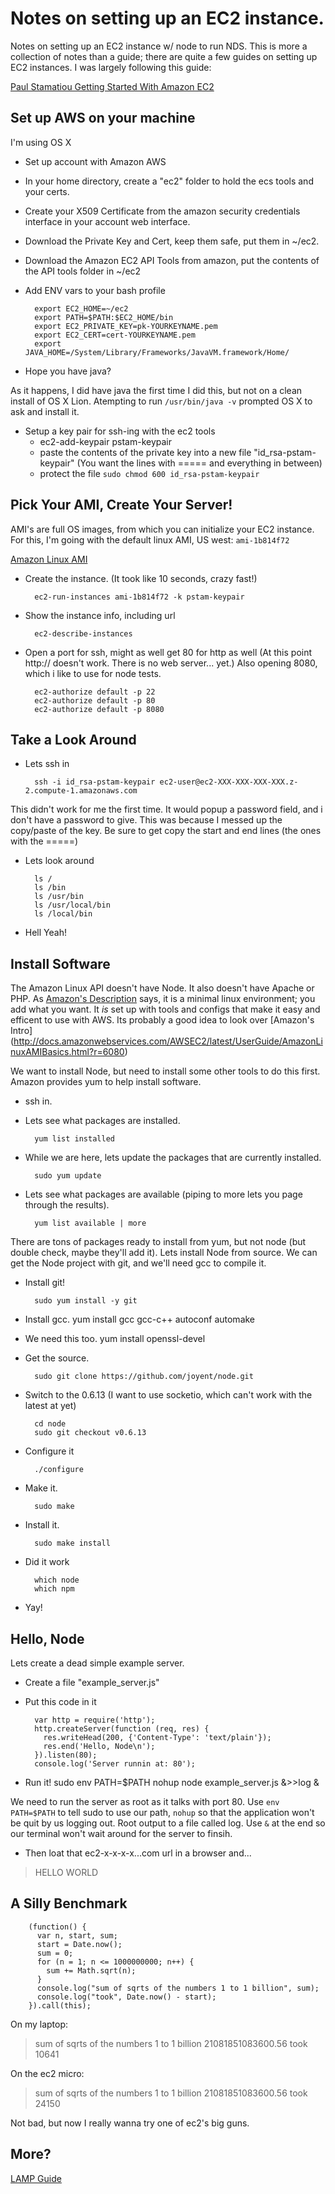 Notes on setting up an EC2 instance.
===

Notes on setting up an EC2 instance w/ node to run NDS. This is more a collection of notes than a guide; there are quite a few guides on setting up EC2 instances. I was largely following this guide:

[Paul Stamatiou Getting Started With Amazon EC2](http://paulstamatiou.com/how-to-getting-started-with-amazon-ec2)


Set up AWS on your machine
---

I'm using OS X

* Set up account with Amazon AWS
* In your home directory, create a "ec2" folder to hold the ecs tools and your certs.
* Create your X509 Certificate from the amazon security credentials interface in your account web interface.
* Download the Private Key and Cert, keep them safe, put them in ~/ec2.
* Download the Amazon EC2 API Tools from amazon, put the contents of the API tools folder in ~/ec2

* Add ENV vars to your bash profile

		export EC2_HOME=~/ec2
		export PATH=$PATH:$EC2_HOME/bin
		export EC2_PRIVATE_KEY=pk-YOURKEYNAME.pem
		export EC2_CERT=cert-YOURKEYNAME.pem
		export JAVA_HOME=/System/Library/Frameworks/JavaVM.framework/Home/

* Hope you have java?

As it happens, I did have java the first time I did this, but not on a clean install of OS X Lion. Atempting to run `/usr/bin/java -v` prompted OS X to ask and install it.

* Setup a key pair for ssh-ing with the ec2 tools
	* ec2-add-keypair pstam-keypair
	* paste the contents of the private key into a new file "id_rsa-pstam-keypair" (You want the lines with ===== and everything in between)
	* protect the file `sudo chmod 600 id_rsa-pstam-keypair`


Pick Your AMI, Create Your Server!
---

AMI's are full OS images, from which you can initialize your EC2 instance. For this, I'm going with the default linux AMI, US west: `ami-1b814f72` 

[Amazon Linux AMI](http://aws.amazon.com/amazon-linux-ami/)

* Create the instance. (It took like 10 seconds, crazy fast!)

		ec2-run-instances ami-1b814f72 -k pstam-keypair

* Show the instance info, including url
		
		ec2-describe-instances

* Open a port for ssh, might as well get 80 for http as well (At this point http:// doesn't work. There is no web server... yet.) Also opening 8080, which i like to use for node tests.

		ec2-authorize default -p 22 
		ec2-authorize default -p 80
		ec2-authorize default -p 8080


Take a Look Around
---

* Lets ssh in

		ssh -i id_rsa-pstam-keypair ec2-user@ec2-XXX-XXX-XXX-XXX.z-2.compute-1.amazonaws.com

This didn't work for me the first time. It would popup a password field, and i don't have a password to give.
This was because I messed up the copy/paste of the key. Be sure to get copy the start and end lines (the ones with the =====)

* Lets look around 

		ls /
		ls /bin
		ls /usr/bin
		ls /usr/local/bin
		ls /local/bin

* Hell Yeah!


Install Software
---

The Amazon Linux API doesn't have Node. It also doesn't have Apache or PHP. As [Amazon's Description](http://aws.amazon.com/amazon-linux-ami/) says, it is a minimal linux environment; you add what you want. It _is_ set up with tools and configs that make it easy and efficent to use with AWS. Its probably a good idea to look over [Amazon's Intro] (http://docs.amazonwebservices.com/AWSEC2/latest/UserGuide/AmazonLinuxAMIBasics.html?r=6080)

We want to install Node, but need to install some other tools to do this first. Amazon provides yum to help install software. 

* ssh in.
* Lets see what packages are installed.
	
		yum list installed

* While we are here, lets update the packages that are currently installed.

		sudo yum update

* Lets see what packages are available (piping to more lets you page through the results).

		yum list available | more

There are tons of packages ready to install from yum, but not node (but double check, maybe they'll add it). Lets install Node from source. We can get the Node project with git, and we'll need gcc to compile it.

* Install git!
		
		sudo yum install -y git

* Install gcc.
		yum install gcc gcc-c++ autoconf automake

* We need this too.
	yum install openssl-devel

* Get the source.
		
		sudo git clone https://github.com/joyent/node.git

* Switch to the 0.6.13 (I want to use socketio, which can't work with the latest at yet)

		cd node
		sudo git checkout v0.6.13

* Configure it
		
		./configure

* Make it.
		
		sudo make

* Install it.
	
		sudo make install

* Did it work
		
		which node
		which npm

* Yay!


Hello, Node
---
Lets create a dead simple example server.

* Create a file "example_server.js"
* Put this code in it

		var http = require('http');
		http.createServer(function (req, res) {
		  res.writeHead(200, {'Content-Type': 'text/plain'});
		  res.end('Hello, Node\n');
		}).listen(80);
		console.log('Server runnin at: 80');

* Run it!
sudo env PATH=$PATH nohup node example_server.js &>>log &

We need to run the server as root as it talks with port 80. Use `env PATH=$PATH` to tell sudo to use our path, `nohup` so that the application won't be quit by us logging out. Root output to a file called log. Use `&` at the end so our terminal won't wait around for the server to finsih.

* Then loat that ec2-x-x-x-x...com url in a browser and...

> HELLO WORLD


A Silly Benchmark
---

		(function() {
		  var n, start, sum;
		  start = Date.now();
		  sum = 0;
		  for (n = 1; n <= 1000000000; n++) {
		    sum += Math.sqrt(n);
		  }
		  console.log("sum of sqrts of the numbers 1 to 1 billion", sum);
		  console.log("took", Date.now() - start);
		}).call(this);

On my laptop:

> sum of sqrts of the numbers 1 to 1 billion 21081851083600.56
> took 10641

On the ec2 micro:

> sum of sqrts of the numbers 1 to 1 billion 21081851083600.56
> took 24150

Not bad, but now I really wanna try one of ec2's big guns.


More?
---
[LAMP Guide](http://codelikezell.com/setting-up-rails-mysql-php-apache-and-git-on-ec2/)




